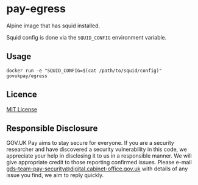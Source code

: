 # pay-egress

Alpine image that has squid installed.

Squid config is done via the `SQUID_CONFIG` environment variable.

## Usage

```
docker run -e "SQUID_CONFIG=$(cat /path/to/squid/config)" govukpay/egress
```

## Licence
[MIT License](LICENCE)

## Responsible Disclosure
GOV.UK Pay aims to stay secure for everyone. If you are a security researcher and have discovered a security vulnerability in this code, we appreciate your help in disclosing it to us in a responsible manner. We will give appropriate credit to those reporting confirmed issues. Please e-mail gds-team-pay-security@digital.cabinet-office.gov.uk with details of any issue you find, we aim to reply quickly.
